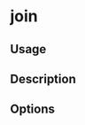 <!--[metadata]>
+++
title = "join"
description = "Docker Trusted Registry join command reference."
keywords = ["docker, registry, reference, join"]
[menu.main]
parent="dtr_menu_reference"
identifier="dtr_join"
+++
<![end-metadata]-->

# join

## Usage

## Description

## Options
